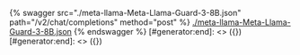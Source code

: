[#generator:start]: <> ({ "template": "openapi" })
[#generator:start]: <> ({ "template": "openapi" })
{% swagger src="./meta-llama-Meta-Llama-Guard-3-8B.json" path="/v2/chat/completions" method="post" %}
[./meta-llama-Meta-Llama-Guard-3-8B.json](./meta-llama-Meta-Llama-Guard-3-8B.json)
{% endswagger %}
[#generator:end]: <> ({})
[#generator:end]: <> ({})